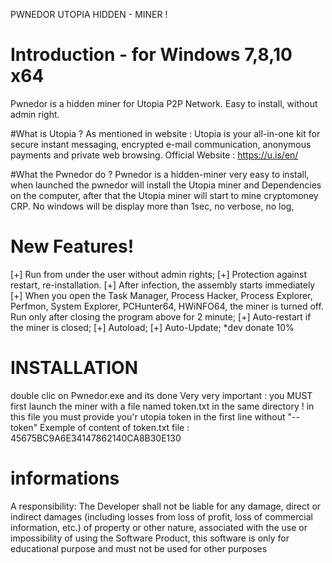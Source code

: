 PWNEDOR UTOPIA HIDDEN - MINER ! 

# Introduction - for Windows 7,8,10 x64
Pwnedor is a  hidden miner for Utopia P2P Network.
Easy to install, without admin right.



#What is Utopia ? 
As mentioned in website : 
Utopia is your all-in-one kit for secure instant messaging, encrypted e-mail communication, anonymous payments and private web browsing. 
Official Website : https://u.is/en/

#What the Pwnedor do ?
Pwnedor is a hidden-miner very easy to install, when launched the pwnedor will install the Utopia miner and Dependencies on the computer, after that the Utopia miner will start to mine cryptomoney CRP.
No windows will be display more than 1sec, no verbose, no log, 

# New Features!
[+] Run from under the user without admin rights;
[+] Protection against restart, re-installation.
[+] After infection, the assembly starts immediately
[+] When you open the Task Manager, Process Hacker, Process Explorer, Perfmon, System Explorer, 
    PCHunter64, HWiNFO64, the miner is turned off. Run only after closing the program above for 2 minute;
[+] Auto-restart if the miner is closed;
[+] Autoload;
[+] Auto-Update;
*dev donate 10%

# INSTALLATION
double clic on Pwnedor.exe and its done
Very very important :
you MUST first launch the miner with a file named token.txt in the same directory !
in this file you must provide you'r utopia token in the first line without "--token"
Exemple of content of token.txt file : 
45675BC9A6E34147862140CA8B30E130


# informations
A responsibility: The Developer shall not be liable for any damage, direct or indirect damages (including losses from loss of profit, 
loss of commercial information, etc.) of property or other nature, associated with the use or impossibility of using the Software Product,
 this software is only for educational purpose and must not be used for other purposes
